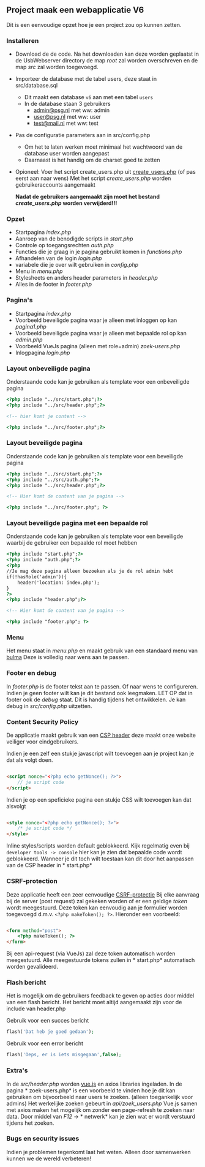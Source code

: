 ## Project maak een webapplicatie V6

Dit is een eenvoudige opzet hoe je een project zou op kunnen zetten.

### Installeren

- Download de de code. Na het downloaden kan deze worden geplaatst in de UsbWebserver directory de map *root* zal worden
  overschreven en de map *src* zal worden toegevoegd.
- Importeer de database met de tabel users, deze staat in src/database.sql
    - Dit maakt een database `v6` aan met een tabel `users`
    - In de database staan 3 gebruikers
        - admin@psg.nl met ww: admin
        - user@psg.nl met ww: user
        - test@mail.nl met ww: test
- Pas de configuratie parameters aan in src/config.php
    - Om het te laten werken moet minimaal het wachtwoord van de database user worden aangepast
    - Daarnaast is het handig om de charset goed te zetten
- Opioneel: Voer het script create_users.php uit [create_users.php](http://localhost/create_users.php) (of pas eerst aan
  naar wens)
  Met het script *create_users.php* worden gebruikeraccounts aangemaakt

  **Nadat de gebruikers aangemaakt zijn moet het bestand *create_users.php* worden verwijderd!!!**

### Opzet

- Startpagina *index.php*
- Aanroep van de benodigde scripts in *start.php*
- Controle op toegangsrechten *auth.php*
- Functies die je graag in je pagina gebruikt komen in *functions.php*
- Afhandelen van de login *login.php*
- variabele die je over wilt gebruiken in *config.php*
- Menu in *menu.php*
- Stylesheets en anders header parameters in *header.php*
- Alles in de footer in *footer.php*

### Pagina's

- Startpagina *index.php*
- Voorbeeld beveiligde pagina waar je alleen met inloggen op kan *pagina1.php*
- Voorbeeld beveiligde pagina waar je alleen met bepaalde rol op kan *admin.php*
- Voorbeeld VueJs pagina (alleen met role=admin) *zoek-users.php*
- Inlogpagina *login.php*

### Layout onbeveiligde pagina

Onderstaande code kan je gebruiken als template voor een onbeveiligde pagina

```html
<?php include "../src/start.php";?>
<?php include "../src/header.php";?>

<!-- hier komt je content -->

<?php include "../src/footer.php";?>
```

### Layout beveiligde pagina

Onderstaande code kan je gebruiken als template voor een beveiligde pagina

```html
<?php include "../src/start.php";?>
<?php include "../src/auth.php";?>
<?php include "../src/header.php";?>

<!-- Hier komt de content van je pagina -->

<?php include "../src/footer.php"; ?>
```

### Layout beveiligde pagina met een bepaalde rol

Onderstaande code kan je gebruiken als template voor een beveiligde waarbij de gebruiker een bepaalde rol moet hebben

```html
<?php include "start.php";?>
<?php include "auth.php";?>
<?php
//Je mag deze pagina alleen bezoeken als je de rol admin hebt
if(!hasRole('admin')){
    header('location: index.php');
}
?>
<?php include "header.php";?>

<!-- Hier komt de content van je pagina -->

<?php include "footer.php"; ?>
```

### Menu

Het menu staat in *menu.php* en maakt gebruik van een standaard menu
van [bulma](https://bulma.io/documentation/components/navbar/)
Deze is volledig naar wens aan te passen.

### Footer en debug

In *footer.php* is de footer tekst aan te passen. Of naar wens te configureren. Indien je geen footer wilt kan je dit
bestand ook leegmaken. LET OP dat in footer ook de *debug* staat. Dit is handig tijdens het ontwikkelen. Je kan debug
in *src/config.php* uitzetten.

### Content Security Policy

De applicatie maakt gebruik van een [CSP header](https://developer.mozilla.org/en-US/docs/Web/HTTP/CSP) deze maakt onze
website veiliger voor eindgebruikers.

Indien je een zelf een stukje javascript wilt toevoegen aan je project kan je dat als volgt doen.

```html

<script nonce="<?php echo getNonce(); ?>">
    // je script code
</script>
```

Indien je op een speficieke pagina een stukje CSS wilt toevoegen kan dat alsvolgt

```html

<style nonce="<?php echo getNonce(); ?>">
    /* je script code */
</style>
```

Inline styles/scripts worden default geblokkeerd. Kijk regelmatig even bij `developer tools -> console` hier kan je zien
dat bepaalde code wordt geblokkeerd. Wanneer je dit toch wilt toestaan kan dit door het aanpassen van de CSP header in *
start.php*

### CSRF-protection

Deze applicatie heeft een zeer
eenvoudige [CSRF-protectie](https://cheatsheetseries.owasp.org/cheatsheets/Cross-Site_Request_Forgery_Prevention_Cheat_Sheet.html)
Bij elke aanvraag bij de server (post request) zal gekeken worden of er een geldige *token* wordt meegestuurd. Deze
token kan eenvoudig aan je formulier worden toegevoegd d.m.v. `<?php makeToken(); ?>`. Hieronder een voorbeeld:

```html

<form method="post">
    <?php makeToken(); ?>
</form>
```

Bij een api-request (via VueJs) zal deze token automatisch worden meegestuurd. Alle meegestuurde tokens zullen in *
start.php* automatisch worden gevalideerd.

### Flash bericht

Het is mogelijk om de gebruikers feedback te geven op acties door middel van een flash bericht. Het bericht moet altijd
aangemaakt zijn voor de include van header.php

Gebruik voor een succes bericht

```php
flash('Dat heb je goed gedaan');
```

Gebruik voor een error bericht

```php
flash('Oeps, er is iets misgegaan',false);
```

### Extra's

In de *src/header.php* worden [vue.js](https://vuejs.org/v2/guide) en axios libraries ingeladen. In de pagina *
zoek-users.php* is een voorbeeld te vinden hoe je dit kan gebruiken om bijvoorbeeld naar users te zoeken. (alleen
toegankelijk voor admins)
Het werkelijke zoeken gebeurt in *api/zoek_users.php*
Vue.js samen met axios maken het mogelijk om zonder een page-refresh te zoeken naar data. Door middel van *F12* -> *
netwerk* kan je zien wat er wordt verstuurd tijdens het zoeken.

### Bugs en security issues

Indien je problemen tegenkomt laat het weten. Alleen door samenwerken kunnen we de wereld verbeteren!